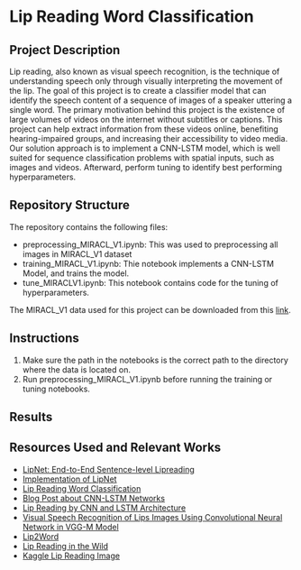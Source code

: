 # Lip Reading Word Classification 

## Project Description 
Lip reading, also known as visual speech recognition, is the technique of understanding speech only through visually interpreting the movement of the lip. The goal of this project is to create a classifier model that can identify the speech content of a sequence of images of a speaker uttering a single word. The primary motivation behind this project is the existence of large volumes of videos on the internet without subtitles or captions. This project can help extract information from these videos online, benefiting hearing-impaired groups, and increasing their accessibility to video media. Our solution approach is to implement a CNN-LSTM model, which is well suited for sequence classification problems with spatial inputs, such as images and videos. Afterward, perform tuning to identify best performing hyperparameters. 

## Repository Structure
The repository contains the following files: 
- preprocessing_MIRACL_V1.ipynb: This was used to preprocessing all images in MIRACL_V1 dataset 
- training_MIRACL_V1.ipynb: Thie notebook implements a CNN-LSTM Model, and trains the model. 
- tune_MIRACLV1.ipynb: This notebook contains code for the tuning of hyperparameters. 

The MIRACL_V1 data used for this project can be downloaded from this [link](https://sites.google.com/site/achrafbenhamadou/-datasets/miracl-vc1).


## Instructions 
1. Make sure the path in the notebooks is the correct path to the directory where the data is located on. 
2. Run preprocessing_MIRACL_V1.ipynb before running the training or tuning notebooks. 

## Results

## Resources Used and Relevant Works 
* [LipNet: End-to-End Sentence-level Lipreading](https://arxiv.org/abs/1611.01599)
* [Implementation of LipNet](https://github.com/rizkiarm/LipNet)
* [Lip Reading Word Classification](https://www.semanticscholar.org/paper/Lip-Reading-Word-Classification-Guti%C3%A9rrez-University/d3047c6191f4f771f5c02a97b6c5abbc4aaa72c2)
* [Blog Post about CNN-LSTM Networks](https://machinelearningmastery.com/cnn-long-short-term-memory-networks/)
* [Lip Reading by CNN and LSTM Architecture](https://github.com/ljw20155136/Lip-reading-by-CNN-and-LSTM-architecture)
* [Visual Speech Recognition of Lips Images Using Convolutional Neural Network in VGG-M Model](https://www.semanticscholar.org/paper/Visual-Speech-Recognition-of-Lips-Images-Using-in-Chan-Lau/66fe079106dfa5d6e3bd5a7871622e2e4561fef3)
* [Lip2Word](https://github.com/khazit/Lip2Word)
* [Lip Reading in the Wild](https://www.robots.ox.ac.uk/~vgg/publications/2016/Chung16/chung16.pdf)
* [Kaggle Lip Reading Image](https://www.kaggle.com/datasets/apoorvwatsky/miraclvc1)

